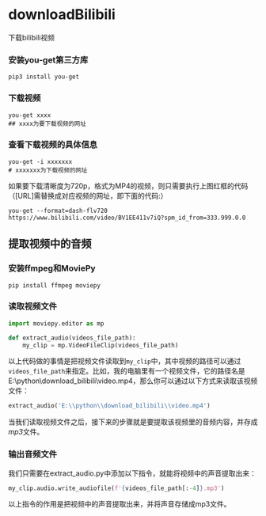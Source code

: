 # downloadBilibili
下载bilibili视频

### 安装you-get第三方库

```
pip3 install you-get
```

### 下载视频

```
you-get xxxx      
## xxxx为要下载视频的网址
```

### 查看下载视频的具体信息 

```
you-get -i xxxxxxx
# xxxxxxx为下载视频的网址
```

如果要下载清晰度为720p，格式为MP4的视频，则只需要执行上图红框的代码（[URL]需替换成对应视频的网址，即下面的代码:） 

```
you-get --format=dash-flv720 https://www.bilibili.com/video/BV1EE411v7iQ?spm_id_from=333.999.0.0
```



## 提取视频中的音频



### 安装**ffmpeg**和**MoviePy**

```
pip install ffmpeg moviepy
```

### 读取视频文件

```python
import moviepy.editor as mp

def extract_audio(videos_file_path):
    my_clip = mp.VideoFileClip(videos_file_path)
```

以上代码做的事情是把视频文件读取到`my_clip`中，其中视频的路径可以通过`videos_file_path`来指定。比如，我的电脑里有一个视频文件，它的路径名是E:\\python\\download_bilibili\\video.mp4，那么你可以通过以下方式来读取该视频文件： 

```python
extract_audio('E:\\python\\download_bilibili\\video.mp4')
```

当我们读取视频文件之后，接下来的步骤就是要提取该视频里的音频内容，并存成*mp3*文件。 

### 输出音频文件

我们只需要在extract_audio.py中添加以下指令，就能将视频中的声音提取出来：

```python
my_clip.audio.write_audiofile(f'{videos_file_path[:-4]}.mp3')
```

以上指令的作用是把视频中的声音提取出来，并将声音存储成mp3文件。

